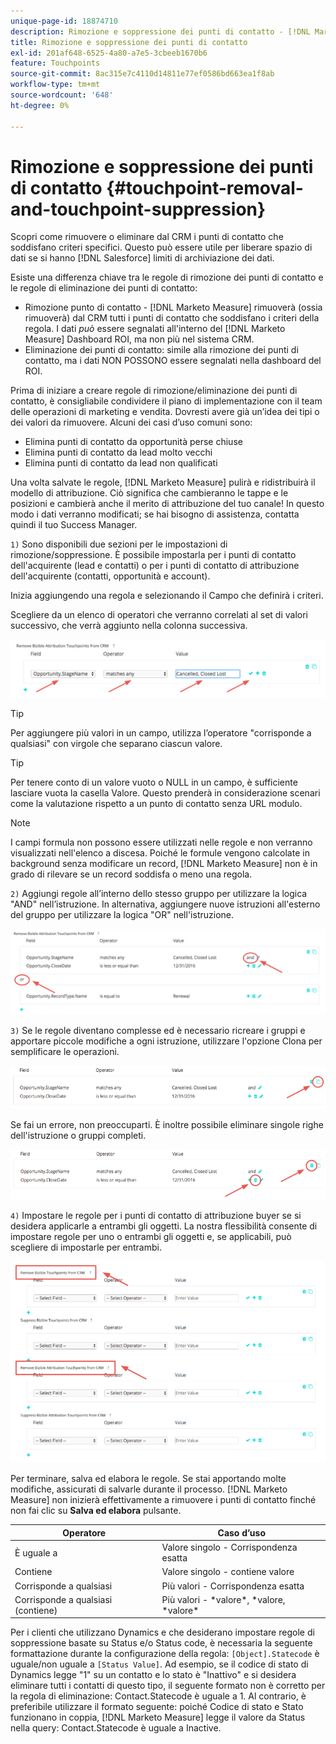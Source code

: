 ```yaml
---
unique-page-id: 18874710
description: Rimozione e soppressione dei punti di contatto - [!DNL Marketo Measure] - Documentazione del prodotto
title: Rimozione e soppressione dei punti di contatto
exl-id: 201af648-6525-4a80-a7e5-3cbeeb1670b6
feature: Touchpoints
source-git-commit: 8ac315e7c4110d14811e77ef0586bd663ea1f8ab
workflow-type: tm+mt
source-wordcount: '648'
ht-degree: 0%

---
```


# Rimozione e soppressione dei punti di contatto {#touchpoint-removal-and-touchpoint-suppression}

Scopri come rimuovere o eliminare dal CRM i punti di contatto che soddisfano criteri specifici. Questo può essere utile per liberare spazio di dati se si hanno [!DNL Salesforce] limiti di archiviazione dei dati.

Esiste una differenza chiave tra le regole di rimozione dei punti di contatto e le regole di eliminazione dei punti di contatto:

* Rimozione punto di contatto - [!DNL Marketo Measure] rimuoverà (ossia rimuoverà) dal CRM tutti i punti di contatto che soddisfano i criteri della regola. I dati _può_ essere segnalati all&#39;interno del [!DNL Marketo Measure] Dashboard ROI, ma non più nel sistema CRM.
* Eliminazione dei punti di contatto: simile alla rimozione dei punti di contatto, ma i dati NON POSSONO essere segnalati nella dashboard del ROI.

Prima di iniziare a creare regole di rimozione/eliminazione dei punti di contatto, è consigliabile condividere il piano di implementazione con il team delle operazioni di marketing e vendita. Dovresti avere già un’idea dei tipi o dei valori da rimuovere. Alcuni dei casi d’uso comuni sono:

* Elimina punti di contatto da opportunità perse chiuse
* Elimina punti di contatto da lead molto vecchi
* Elimina punti di contatto da lead non qualificati

Una volta salvate le regole, [!DNL Marketo Measure] pulirà e ridistribuirà il modello di attribuzione. Ciò significa che cambieranno le tappe e le posizioni e cambierà anche il merito di attribuzione del tuo canale! In questo modo i dati verranno modificati; se hai bisogno di assistenza, contatta quindi il tuo Success Manager.

`1)` Sono disponibili due sezioni per le impostazioni di rimozione/soppressione. È possibile impostarla per i punti di contatto dell&#39;acquirente (lead e contatti) o per i punti di contatto di attribuzione dell&#39;acquirente (contatti, opportunità e account).

Inizia aggiungendo una regola e selezionando il Campo che definirà i criteri.

Scegliere da un elenco di operatori che verranno correlati al set di valori successivo, che verrà aggiunto nella colonna successiva.

![](assets/1-1.png)

>[!TIP]
>
>Per aggiungere più valori in un campo, utilizza l’operatore &quot;corrisponde a qualsiasi&quot; con virgole che separano ciascun valore.

>[!TIP]
>
>Per tenere conto di un valore vuoto o NULL in un campo, è sufficiente lasciare vuota la casella Valore. Questo prenderà in considerazione scenari come la valutazione rispetto a un punto di contatto senza URL modulo.

>[!NOTE]
>
>I campi formula non possono essere utilizzati nelle regole e non verranno visualizzati nell&#39;elenco a discesa. Poiché le formule vengono calcolate in background senza modificare un record, [!DNL Marketo Measure] non è in grado di rilevare se un record soddisfa o meno una regola.

`2)` Aggiungi regole all’interno dello stesso gruppo per utilizzare la logica &quot;AND&quot; nell’istruzione.
In alternativa, aggiungere nuove istruzioni all&#39;esterno del gruppo per utilizzare la logica &quot;OR&quot; nell&#39;istruzione.

![](assets/2.png)

`3)` Se le regole diventano complesse ed è necessario ricreare i gruppi e apportare piccole modifiche a ogni istruzione, utilizzare l&#39;opzione Clona per semplificare le operazioni.

![](assets/3.png)

Se fai un errore, non preoccuparti. È inoltre possibile eliminare singole righe dell&#39;istruzione o gruppi completi.

![](assets/4.png)

`4)` Impostare le regole per i punti di contatto di attribuzione buyer se si desidera applicarle a entrambi gli oggetti. La nostra flessibilità consente di impostare regole per uno o entrambi gli oggetti e, se applicabili, può scegliere di impostarle per entrambi.

![](assets/5.png)

Per terminare, salva ed elabora le regole. Se stai apportando molte modifiche, assicurati di salvarle durante il processo. [!DNL Marketo Measure] non inizierà effettivamente a rimuovere i punti di contatto finché non fai clic su **Salva ed elabora** pulsante.

| **Operatore** | **Caso d’uso** |
|---|---|
| È uguale a | Valore singolo - Corrispondenza esatta |
| Contiene | Valore singolo - contiene valore |
| Corrisponde a qualsiasi | Più valori - Corrispondenza esatta |
| Corrisponde a qualsiasi (contiene) | Più valori - &#42;valore&#42;, &#42;valore, &#42;valore&#42; |

Per i clienti che utilizzano Dynamics e che desiderano impostare regole di soppressione basate su Status e/o Status code, è necessaria la seguente formattazione durante la configurazione della regola: `[Object].Statecode` è uguale/non uguale a `[Status Value]`. Ad esempio, se il codice di stato di Dynamics legge &quot;1&quot; su un contatto e lo stato è &quot;Inattivo&quot; e si desidera eliminare tutti i contatti di questo tipo, il seguente formato non è corretto per la regola di eliminazione: Contact.Statecode è uguale a 1. Al contrario, è preferibile utilizzare il formato seguente: poiché Codice di stato e Stato funzionano in coppia, [!DNL Marketo Measure] legge il valore da Status nella query: Contact.Statecode è uguale a Inactive.
